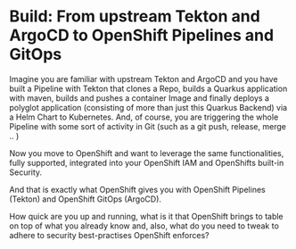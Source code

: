 # Build: From upstream Tekton and ArgoCD to OpenShift Pipelines and GitOps

Imagine you are familiar with upstream Tekton and ArgoCD and you have built a Pipeline with Tekton that clones a Repo, builds a Quarkus application with maven, builds and pushes a container Image and finally deploys a polyglot application (consisting of more than just this Quarkus Backend) via a Helm Chart to Kubernetes. And, of course, you are triggering the whole Pipeline with some sort of activity in Git (such as a git push, release, merge .. )

Now you move to OpenShift and want to leverage the same functionalities, fully supported, integrated into your OpenShift IAM and OpenShifts built-in Security.&#x20;

And that is exactly what OpenShift gives you with OpenShift Pipelines (Tekton) and OpenShift GitOps (ArgoCD).

How quick are you up and running, what is it that OpenShift brings to table on top of what you already know and, also, what do you need to tweak to adhere to security best-practises OpenShift enforces?
